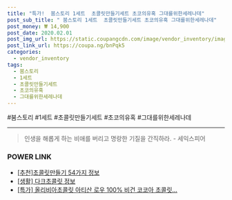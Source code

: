 ```yaml
--- 
title: "특가!  붐스토리 1세트  초콜릿만들기세트 초코의유혹 그대를위한세레나데" 
post_sub_title: " 붐스토리 1세트  초콜릿만들기세트 초코의유혹 그대를위한세레나데" 
post_money: ₩ 14,900 
post_date: 2020.02.01 
post_img_url: https://static.coupangcdn.com/image/vendor_inventory/images/2015/12/01/11/6/2cb52098-a9d5-44e5-9c1d-61f08df3a4f7.jpg 
post_link_url: https://coupa.ng/bnPqk5 
categories: 
  - vendor_inventory 
tags: 
  - 붐스토리 
  - 1세트 
  - 초콜릿만들기세트 
  - 초코의유혹 
  - 그대를위한세레나데 
--- 
```

  #붐스토리 #1세트 #초콜릿만들기세트 #초코의유혹 #그대를위한세레나데 
<hr> 

> 인생을 해롭게 하는 비애를 버리고 명랑한 기질을 간직하라. - 세익스피어 


### POWER LINK

* <a href="https://blog.naver.com/fasyy4321/221792335407" target="_blank">[추천]초콜릿만들기 54가지 정보</a>
* <a href="https://blog.naver.com/fasyy4321/221761104127" target="_blank"> [생활] 다크초콜릿 정보 </a>
* <a href="https://blog.naver.com/an0733/221789564690" target="_blank">[특가] 올리비아초콜릿 아티산 로우 100% 비건 코코아 초콜릿...</a>
